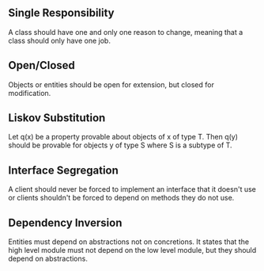 Single Responsibility
---------------------
A class should have one and only one reason to change, meaning that a class should only have one job.

Open/Closed
-----------
Objects or entities should be open for extension, but closed for modification.

Liskov Substitution
-------------------
Let q(x) be a property provable about objects of x of type T.
Then q(y) should be provable for objects y of type S where S is a subtype of T.

Interface Segregation
---------------------
A client should never be forced to implement an interface that it doesn't use or
clients shouldn't be forced to depend on methods they do not use.

Dependency Inversion
--------------------
Entities must depend on abstractions not on concretions.
It states that the high level module must not depend on the low level module, but they should depend on abstractions.

